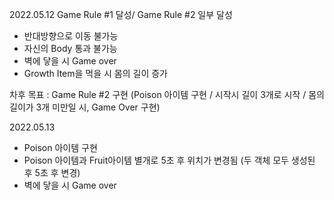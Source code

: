 2022.05.12
Game Rule #1 달성/ Game Rule #2 일부 달성
- 반대방향으로 이동 불가능
- 자신의 Body 통과 불가능
- 벽에 닿을 시 Game over
- Growth Item을 먹을 시 몸의 길이 증가

차후 목표 : 
Game Rule #2 구현 (Poison 아이템 구현 / 시작시 길이 3개로 시작 / 몸의 길이가 3개 미만일 시, Game Over 구현)  
  
  
  


2022.05.13
- Poison 아이템 구현
- Poison 아이템과 Fruit아이템 별개로 5초 후 위치가 변경됨 (두 객체 모두 생성된 후 5초 후 변경)
- 벽에 닿을 시 Game over

